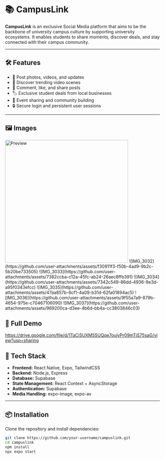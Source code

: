 # 📚 CampusLink

**CampusLink** is an exclusive Social Media platform that aims to be the backbone of university campus culture by supporting university ecosystems. It enables students to share moments, discover deals, and stay connected with their campus community.

---

## 🛠️ Features

- 📸 Post photos, videos, and updates  
- 🎥 Discover trending video scenes  
- 💬 Comment, like, and share posts  
- 🏷️ Exclusive student deals from local businesses  
- 📅 Event sharing and community building  
- 🔒 Secure login and persistent user sessions  

---
## 🖼️  Images
<img src="https://github.com/user-attachments/assets/f30911f3-f50b-4ad9-9b2c-5b20be733505" alt="Preview" width="400"/>
![IMG_3032](https://github.com/user-attachments/assets/f30911f3-f50b-4ad9-9b2c-5b20be733505)
![IMG_3033](https://github.com/user-attachments/assets/7382ccba-c12a-45fc-ab24-26aec8ffb391)
![IMG_3034](https://github.com/user-attachments/assets/7342c549-86dd-4936-9e3d-a95f0343efcc)
![IMG_3035](https://github.com/user-attachments/assets/47aa857b-6cf1-4a09-b31d-62fa01894ac5)
![IMG_3036](https://github.com/user-attachments/assets/9f55a7a9-879b-4654-975e-c70467106090)
![IMG_3037](https://github.com/user-attachments/assets/969200ca-d3ee-4b6d-bb4a-cc3803846c03)


## 🚀 Full Demo

https://drive.google.com/file/d/1TaCiSUXM5SUQqe7oujyPr09mTiS75saG/view?usp=sharing


## 🧰 Tech Stack

- **Frontend:** React Native, Expo, TailwindCSS  
- **Backend:** Node.js, Express  
- **Database:** Supabase 
- **State Management:** React Context + AsyncStorage  
- **Authentication:** Supabase 
- **Media Handling:** expo-image, expo-av   
---

## 📦 Installation

Clone the repository and install dependencies:
```bash
git clone https://github.com/your-username/campuslink.git
cd campuslink
npm install
npx expo start
